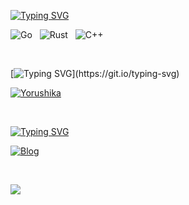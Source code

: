 [![Typing SVG](https://readme-typing-svg.demolab.com?font=Fira+Code&duration=0.0000001&pause=0.0000001&color=ED709B&vCenter=true&repeat=false&width=435&lines=%F0%9F%8C%B1+Currently+Interested)](https://git.io/typing-svg)

![Go](https://img.shields.io/badge/Go-00ADD8?style=for-the-badge&logo=go&logoColor=white)&nbsp;&nbsp;
![Rust](https://img.shields.io/badge/Rust-000000?style=for-the-badge&logo=rust&logoColor=white)&nbsp;&nbsp;
![C++](https://img.shields.io/badge/c++-%2300599C.svg?style=for-the-badge&logo=c%2B%2B&logoColor=white)&nbsp;&nbsp;

<br>

[![Typing SVG](https://readme-typing-svg.demolab.com?font=Fira+Code&duration=1&color=ED709B&vCenter=true&repeat=false&width=435&lines=%F0%9F%8E%B8+Favourite+Band+is+%E3%83%A8%E3%83%AB%E3%82%B7%E3%82%AB+!)](https://git.io/typing-svg)

[![Yorushika](https://img.shields.io/badge/Band-%E3%83%A8%E3%83%AB%E3%82%B7%E3%82%AB-%23ed709b?style=for-the-badge&logo=neteasecloudmusic&logoColor=%23ed709b&logoSize=auto&labelColor=white)](https://yorushika.com/?lang=en)

<br>

[![Typing SVG](https://readme-typing-svg.demolab.com?font=Fira+Code&duration=1&pause=10&color=ed709b&vCenter=true&repeat=false&width=435&lines=%F0%9F%93%9D+Blog)](https://git.io/typing-svg)

[![Blog](https://img.shields.io/badge/Blog-suisbuds-%23ed709b?style=for-the-badge&logo=bilibili&logoColor=%23ed709b&logoSize=auto&labelColor=white)](https://natsugasumi.vercel.app/)

<br>

[![](https://count.getloli.com/get/@suisbuds.github.readme)](https://count.getloli.com/)







